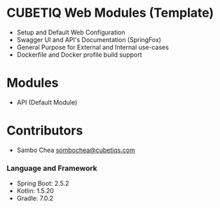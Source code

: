 # CUBETIQ Web Modules (Template)
- Setup and Default Web Configuration
- Swagger UI and API's Documentation (SpringFox)
- General Purpose for External and Internal use-cases
- Dockerfile and Docker profile build support

# Modules
- API (Default Module)

# Contributors
- Sambo Chea <sombochea@cubetiqs.com>

### Language and Framework
- Spring Boot: 2.5.2
- Kotlin: 1.5.20
- Gradle: 7.0.2